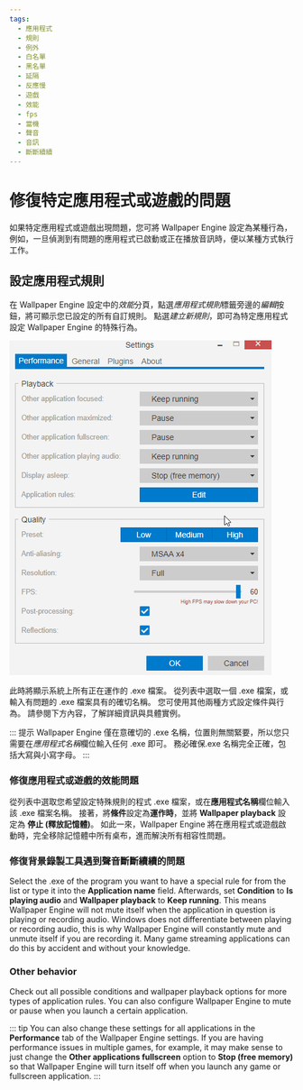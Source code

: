 ```yaml
---
tags:
  - 應用程式
  - 規則
  - 例外
  - 白名單
  - 黑名單
  - 延隔
  - 反應慢
  - 遊戲
  - 效能
  - fps
  - 當機
  - 聲音
  - 音訊
  - 斷斷續續
---
```


# 修復特定應用程式或遊戲的問題

如果特定應用程式或遊戲出現問題，您可將 Wallpaper Engine 設定為某種行為，例如，一旦偵測到有問題的應用程式已啟動或正在播放音訊時，便以某種方式執行工作。

## 設定應用程式規則

在 Wallpaper Engine 設定中的*效能*分頁，點選*應用程式規則*標籤旁邊的*編輯*按鈕，將可顯示您已設定的所有自訂規則。 點選*建立新規則*，即可為特定應用程式設定 Wallpaper Engine 的特殊行為。

![Application Rules Overview](./applicationrule.gif)

此時將顯示系統上所有正在運作的 .exe 檔案。 從列表中選取一個 .exe 檔案，或輸入有問題的 .exe 檔案具有的確切名稱。 您可使用其他兩種方式設定條件與行為。 請參閱下方內容，了解詳細資訊與具體實例。

::: 提示 Wallpaper Engine 僅在意確切的 .exe 名稱，位置則無關緊要，所以您只需要在*應用程式名稱*欄位輸入任何 .exe 即可。 務必確保.exe 名稱完全正確，包括大寫與小寫字母。 :::

### 修復應用程式或遊戲的效能問題

從列表中選取您希望設定特殊規則的程式 .exe 檔案，或在**應用程式名稱**欄位輸入該 .exe 檔案名稱。 接著，將**條件**設定為**運作時**，並將 **Wallpaper playback** 設定為 **停止 (釋放記憶體)**。 如此一來，Wallpaper Engine 將在應用程式或遊戲啟動時，完全移除記憶體中所有桌布，進而解決所有相容性問題。

### 修復背景錄製工具遇到聲音斷斷續續的問題

Select the .exe of the program you want to have a special rule for from the list or type it into the **Application name** field. Afterwards, set **Condition** to **Is playing audio** and **Wallpaper playback** to **Keep running**. This means Wallpaper Engine will not mute itself when the application in question is playing or recording audio. Windows does not differentiate between playing or recording audio, this is why Wallpaper Engine will constantly mute and unmute itself if you are recording it. Many game streaming applications can do this by accident and without your knowledge.

### Other behavior

Check out all possible conditions and wallpaper playback options for more types of application rules. You can also configure Wallpaper Engine to mute or pause when you launch a certain application.

::: tip You can also change these settings for all applications in the **Performance** tab of the Wallpaper Engine settings. If you are having performance issues in multiple games, for example, it may make sense to just change the **Other applications fullscreen** option to **Stop (free memory)** so that Wallpaper Engine will turn itself off when you launch any game or fullscreen application. :::